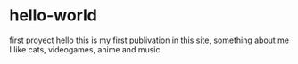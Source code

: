 # hello-world
first proyect
hello this is my first publivation in this site, something about me I like cats, videogames, anime and music 
